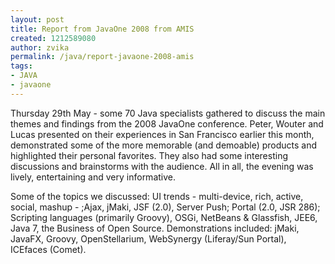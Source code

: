 ```yaml
---
layout: post
title: Report from JavaOne 2008 from AMIS
created: 1212589080
author: zvika
permalink: /java/report-javaone-2008-amis
tags:
- JAVA
- javaone
---
```

<p><span class="thmr_call" id="thmr_42"><span class="thmr_call" id="thmr_6"><p>Thursday 29th May - some 70 Java specialists gathered to discuss the main themes and findings from the 2008 JavaOne conference. Peter, Wouter and Lucas presented on their experiences in San Francisco earlier this month, demonstrated some of the more memorable (and demoable) products and highlighted their personal favorites. They also had some interesting discussions and brainstorms with the audience. All in all, the evening was lively, entertaining and very informative.</p><p>Some of the topics we discussed: UI trends - multi-device, rich, active, social, mashup - ;Ajax, jMaki, JSF (2.0), Server Push; Portal (2.0, JSR 286); Scripting languages (primarily Groovy), OSGi, NetBeans &amp; Glassfish, JEE6, Java 7, the Business of Open Source. Demonstrations included: jMaki, JavaFX, Groovy, OpenStellarium, WebSynergy (Liferay/Sun Portal), ICEfaces (Comet).</p></span></span></p>
